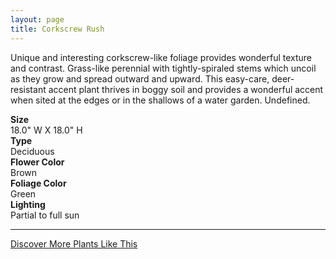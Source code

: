 ```yaml
---
layout: page
title: Corkscrew Rush
---
```


<div class="row">
  <div class="col-md-4">
    <div class="plant-image plant-image-large" style="background-image: url(&quot;https://s3-us-west-1.amazonaws.com/images.plantwithbloom.com/corkscrew_rush.jpg&quot;);"></div>
  </div>
  <div class="col-md-8">
    <div>
      <p>Unique and interesting corkscrew-like foliage provides wonderful texture and contrast. Grass-like perennial with tightly-spiraled stems which uncoil as they grow and spread outward and upward. This easy-care, deer-resistant accent plant thrives in boggy soil and provides a wonderful accent when sited at the edges or in the shallows of a water garden. Undefined.</p>
      <div class="row">
        <div class="col-md-3">
          <strong>Size</strong>
        </div>
        <div class="col-md-9">18.0" W X 18.0" H</div>
      </div>
      <div class="row">
        <div class="col-md-3">
          <strong>Type</strong>
        </div>
        <div class="col-md-9">Deciduous </div>
      </div>
      <div class="row">
        <div class="col-md-3">
          <strong>Flower Color</strong>
        </div>
        <div class="col-md-9">Brown</div>
      </div>
      <div class="row">
        <div class="col-md-3">
          <strong>Foliage Color</strong>
        </div>
        <div class="col-md-9">Green</div>
      </div>
      <div class="row">
        <div class="col-md-3">
          <strong>Lighting</strong>
        </div>
        <div class="col-md-9">Partial to full sun</div>
      </div>
    </div>
    <hr/>
    <a class="btn btn-default" href="http://app.plantwithbloom.com/search">Discover More Plants Like This</a>
  </div>
</div>